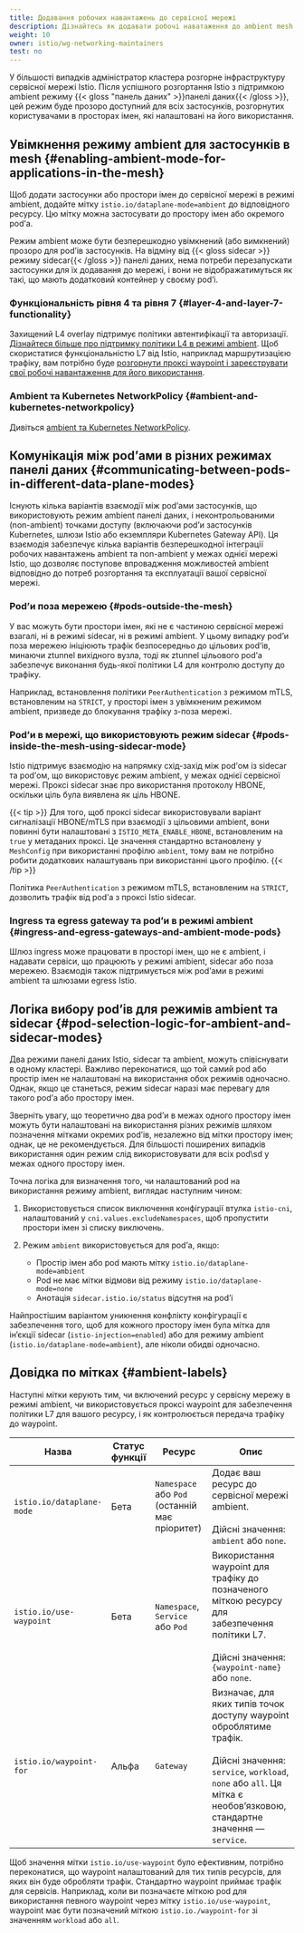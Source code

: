 ```yaml
---
title: Додавання робочих навантажень до сервісної мережі
description: Дізнайтесь як додавати робочі наватаження до ambient mesh.
weight: 10
owner: istio/wg-networking-maintainers
test: no
---
```


У більшості випадків адміністратор кластера розгорне інфраструктуру сервісної мережі Istio. Після успішного розгортання Istio з підтримкою ambient режиму {{< gloss "панель даних" >}}панелі даних{{< /gloss >}}, цей режим буде прозоро доступний для всіх застосунків, розгорнутих користувачами в просторах імен, які налаштовані на його використання.

## Увімкнення режиму ambient для застосунків в mesh {#enabling-ambient-mode-for-applications-in-the-mesh}

Щоб додати застосунки або простори імен до сервісної мережі в режимі ambient, додайте мітку `istio.io/dataplane-mode=ambient` до відповідного ресурсу. Цю мітку можна застосувати до простору імен або окремого podʼа.

Режим ambient може бути безперешкодно увімкнений (або вимкнений) прозоро для podʼів застосунків. На відміну від {{< gloss sidecar >}}режиму sidecar{{< /gloss >}} панелі даних, нема потреби перезапускати застосунки для їх додавання до мережі, і вони не відображатимуться як такі, що мають додатковий контейнер у своєму podʼі.

### Функціональність рівня 4 та рівня 7 {#layer-4-and-layer-7-functionality}

Захищений L4 overlay підтримує політики автентифікації та авторизації. [Дізнайтеся більше про підтримку політики L4 в режимі ambient](/docs/ambient/usage/l4-policy/). Щоб скористатися функціональністю L7 від Istio, наприклад маршрутизацією трафіку, вам потрібно буде [розгорнути проксі waypoint і зареєструвати свої робочі навантаження для його використання](/docs/ambient/usage/waypoint/).

### Ambient та Kubernetes NetworkPolicy {#ambient-and-kubernetes-networkpolicy}

Дивіться [ambient та Kubernetes NetworkPolicy](/docs/ambient/usage/networkpolicy/).

## Комунікація між podʼами в різних режимах панелі даних {#communicating-between-pods-in-different-data-plane-modes}

Існують кілька варіантів взаємодії між podʼами застосунків, що використовують режим ambient панелі даних, і неконтрольованими (non-ambient) точками доступу (включаючи podʼи застосунків Kubernetes, шлюзи Istio або екземпляри Kubernetes Gateway API). Ця взаємодія забезпечує кілька варіантів безперешкодної інтеграції робочих навантажень ambient та non-ambient у межах однієї мережі Istio, що дозволяє поступове впровадження можливостей ambient відповідно до потреб розгортання та експлуатації вашої сервісної мережі.

### Podʼи поза мережею {#pods-outside-the-mesh}

У вас можуть бути простори імен, які не є частиною сервісної мережі взагалі, ні в режимі sidecar, ні в режимі ambient. У цьому випадку podʼи поза мережею ініціюють трафік безпосередньо до цільових podʼів, минаючи ztunnel вихідного вузла, тоді як ztunnel цільового podʼа забезпечує виконання будь-якої політики L4 для контролю доступу до трафіку.

Наприклад, встановлення політики `PeerAuthentication` з режимом mTLS, встановленим на `STRICT`, у просторі імен з увімкненим режимом ambient, призведе до блокування трафіку з-поза мережі.

### Podʼи в мережі, що використовують режим sidecar {#pods-inside-the-mesh-using-sidecar-mode}

Istio підтримує взаємодію на напрямку схід-захід між podʼом із sidecar та podʼом, що використовує режим ambient, у межах однієї сервісної мережі. Проксі sidecar знає про використання протоколу HBONE, оскільки ціль була виявлена як ціль HBONE.

{{< tip >}}
Для того, щоб проксі sidecar використовували варіант сигналізації HBONE/mTLS при взаємодії з цільовими ambient, вони повинні бути налаштовані з `ISTIO_META_ENABLE_HBONE`, встановленим на `true` у метаданих проксі. Це значення стандартно встановлену у `MeshConfig` при використанні профілю `ambient`, тому вам не потрібно робити додаткових налаштувань при використанні цього профілю.
{{< /tip >}}

Політика `PeerAuthentication` з режимом mTLS, встановленим на `STRICT`, дозволить трафік від podʼа з проксі Istio sidecar.

### Ingress та egress gateway та podʼи в режимі ambient {#ingress-and-egress-gateways-and-ambient-mode-pods}

Шлюз ingress може працювати в просторі імен, що не є ambient, і надавати сервіси, що працюють у режимі ambient, sidecar або поза мережею. Взаємодія також підтримується між podʼами в режимі ambient та шлюзами egress Istio.

## Логіка вибору podʼів для режимів ambient та sidecar {#pod-selection-logic-for-ambient-and-sidecar-modes}

Два режими панелі даних Istio, sidecar та ambient, можуть співіснувати в одному кластері. Важливо переконатися, що той самий pod або простір імен не налаштовані на використання обох режимів одночасно. Однак, якщо це станеться, режим sidecar наразі має перевагу для такого podʼа або простору імен.

Зверніть увагу, що теоретично два podʼи в межах одного простору імен можуть бути налаштовані на використання різних режимів шляхом позначення мітками окремих podʼів, незалежно від мітки простору імен; однак, це не рекомендується. Для більшості поширених випадків використання один режим слід використовувати для всіх pod\sd у межах одного простору імен.

Точна логіка для визначення того, чи налаштований pod на використання режиму ambient, виглядає наступним чином:

1. Використовується список виключення конфігурації втулка `istio-cni`, налаштований у `cni.values.excludeNamespaces`, щоб пропустити простори імен зі списку виключень.
2. Режим `ambient` використовується для podʼа, якщо:

   * Простір імен або pod мають мітку `istio.io/dataplane-mode=ambient`
   * Pod не має мітки відмови від режиму `istio.io/dataplane-mode=none`
   * Анотація `sidecar.istio.io/status` відсутня на podʼі

Найпростішим варіантом уникнення конфлікту конфігурації є забезпечення того, щоб для кожного простору імен була мітка для інʼєкції sidecar (`istio-injection=enabled`) або для режиму ambient (`istio.io/dataplane-mode=ambient`), але ніколи обидві одночасно.

## Довідка по мітках {#ambient-labels}

Наступні мітки керують тим, чи включений ресурс у сервісну мережу в режимі ambient, чи використовується проксі waypoint для забезпечення політики L7 для вашого ресурсу, і як контролюється передача трафіку до waypoint.

|  Назва  | Статус функції | Ресурс | Опис |
| --- | --- | --- | --- |
| `istio.io/dataplane-mode` | Бета | `Namespace` або `Pod` (останній має пріоритет) | Додає ваш ресурс до сервісної мережі ambient. <br><br> Дійсні значення: `ambient` або `none`. |
| `istio.io/use-waypoint` | Бета | `Namespace`, `Service` або `Pod` | Використання waypoint для трафіку до позначеного міткою ресурсу для забезпечення політики L7. <br><br> Дійсні значення: `{waypoint-name}` або `none`. |
| `istio.io/waypoint-for` | Альфа | `Gateway` | Визначає, для яких типів точок доступу waypoint оброблятиме трафік. <br><br> Дійсні значення: `service`, `workload`, `none` або `all`. Ця мітка є необовʼязковою, стандартне значення — `service`. |

Щоб значення мітки `istio.io/use-waypoint` було ефективним, потрібно переконатися, що waypoint налаштований для тих типів ресурсів, для яких він буде обробляти трафік. Стандартно waypoint приймає трафік для сервісів. Наприклад, коли ви позначаєте міткою pod для використання певного waypoint через мітку `istio.io/use-waypoint`, waypoint має бути позначений міткою `istio.io./waypoint-for` зі значенням `workload` або `all`.
